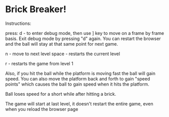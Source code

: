 # Brick Breaker!

Instructions:

press:
d - to enter debug mode, then use ] key to move on a frame by frame basis. Exit debug mode by pressing "d" again. You can restart the browser and the ball will stay at that same point for next game.

n - move to next level
space - restarts the current level

r - restarts the game from level 1

Also, if you hit the ball while the platform is moving fast the ball will gain speed. You can also move the platform back and forth to gain "speed points" which causes the ball to gain speed when it hits the platform.

Ball loses speed for a short while after hitting a brick.

The game will start at last level, it doesn't restart the entire game, even when you reload the browser page